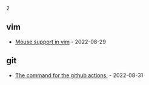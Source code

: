 <!-- count starts -->2<!-- count ends -->

<!-- index starts -->
## vim

* [Mouse support in vim](https://github.com/stefanzweig/scratch/blob/main/vim/mouse-support-in-vim.md) - 2022-08-29

## git

* [The command for the github actions.](https://github.com/stefanzweig/scratch/blob/main/git/update-readme-in-github-actions.md) - 2022-08-31
<!-- index ends -->
